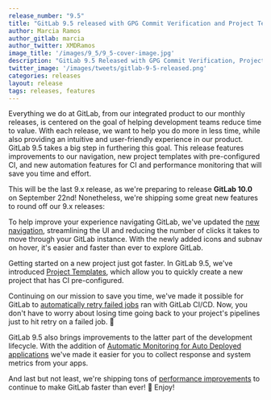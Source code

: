 ```yaml
---
release_number: "9.5"
title: "GitLab 9.5 released with GPG Commit Verification and Project Templates"
author: Marcia Ramos
author_gitlab: marcia
author_twitter: XMDRamos
image_title: '/images/9_5/9_5-cover-image.jpg'
description: "GitLab 9.5 Released with GPG Commit Verification, Project Templates, Automatic Retry for Failed CI Jobs, Merge Request Diff File Navigation, great Performance Improvements, and much more!"
twitter_image: '/images/tweets/gitlab-9-5-released.png'
categories: releases
layout: release
tags: releases, features
---
```


Everything we do at GitLab, from our integrated product to our monthly releases, is centered on the goal of helping development teams reduce time to value.
With each release, we want to help you do more in less time, while also providing an intuitive and user-friendly experience in our product. GitLab 9.5 takes a big step in furthering this goal. This release features improvements to our navigation, new project templates with pre-configured CI, and new automation features for CI and performance monitoring that will save you time and effort.       

This will be the last 9.x release, as we're preparing to release
**GitLab 10.0** on September 22nd! Nonetheless, we're shipping some great new features
to round off our 9.x releases:

<!-- more -->

To help improve your experience navigating GitLab, we've updated the [new navigation](#new-navigation-improvements),
streamlining the UI and reducing the number of clicks it takes to move through your GitLab instance. With the newly added icons and subnav on hover, it's easier and faster than ever to explore GitLab.   

Getting started on a new project just got faster. In GitLab 9.5, we've introduced [Project Templates](#project-templates),
which allow you to quickly create a new project that has CI pre-configured.

Continuing on our mission to save you time, we've made it possible for GitLab to [automatically retry failed jobs](#automatic-retry-for-failed-ci-jobs)
ran with GitLab CI/CD. Now, you don't have to worry about losing time going back to your project's pipelines just to hit retry on a failed job. 🙌

GitLab 9.5 also brings improvements to the latter part of the development lifecycle. With the addition of [Automatic Monitoring for Auto Deployed applications](#automatically-monitor-auto-deployed-apps) we've made it easier for you to collect response and system metrics from your apps.

And last but not least, we're shipping tons of [performance improvements](#performance-improvements)
to continue to make GitLab faster than ever! 🚀 Enjoy!
